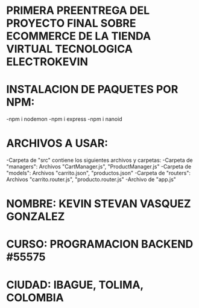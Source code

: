 # PRIMERA PREENTREGA DEL PROYECTO FINAL SOBRE ECOMMERCE DE LA TIENDA VIRTUAL TECNOLOGICA ELECTROKEVIN

# INSTALACION DE PAQUETES POR NPM:

-npm i nodemon
-npm i express
-npm i nanoid

# ARCHIVOS A USAR:

-Carpeta de "src" contiene los siguientes archivos y carpetas:
-Carpeta de "managers": Archivos "CartManager.js", "ProductManager.js"
-Carpeta de "models": Archivos "carrito.json", "productos.json"
-Carpeta de "routers": Archivos "carrito.router.js", "producto.router.js"
-Archivo de "app.js"

# NOMBRE: KEVIN STEVAN VASQUEZ GONZALEZ

# CURSO: PROGRAMACION BACKEND #55575

# CIUDAD: IBAGUE, TOLIMA, COLOMBIA
